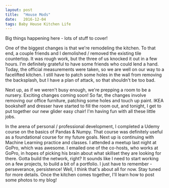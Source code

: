 ```yaml
---
layout: post
title:  "House Mods"
date:   2016-12-04
tags: Baby House Kitchen Life
---
```

Big things happening here - lots of stuff to cover!

One of the biggest changes is that we're remodeling the kitchen. To that end, a couple friends and I demolished / removed the existing tile countertop. It was rough work, but the three of us knocked it out in a few hours. I'm definitely grateful to have some friends who could lend a hand. Today, the official measurements were taken, so we are well on our way to a facelifted kitchen. I still have to patch some holes in the wall from removing the backsplash, but I have a plan of attack, so that shouldn't be too bad.

Next up, as if we weren't busy enough, we're prepping a room to be a nursery. Exciting changes coming soon! So far, the changes involve removing our office furniture, patching some holes and touch up paint. IKEA bookshelf and dresser have started to fill the room out, and tonight, I get to put together our new glider easy chair! I'm having fun with all these little jobs.

In the arena of personal / professional development, I completed a Udemy course on the basics of Pandas & Numpy. That course was definitely useful as a foundational course for my future goals. Next up is continuing with Machine Learning practice and classes. I attended a meetup last night at GoPro, which was awesome. I emailed one of the co-hosts, who works at GoPro, in hopes of picking his brain about what skillset they are looking for there. Gotta build the network, right? It sounds like I need to start working on a few projects, to build a bit of a portfolio. I just have to remember - perseverance, persistence! Well, I think that's about all for now. Stay tuned for more details. Once the kitchen comes together, I'll learn how to post some photos to my blog!
